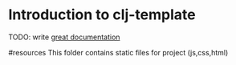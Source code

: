 # Introduction to clj-template

TODO: write [great documentation](http://jacobian.org/writing/what-to-write/)

#resources
This folder contains static files for project (js,css,html)
